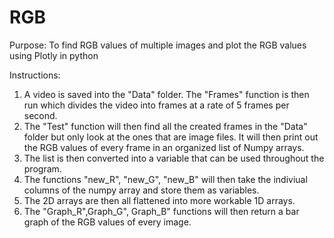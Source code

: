 # RGB
Purpose: To find RGB values of multiple images and plot the RGB values using Plotly in python

Instructions:

1. A video is saved into the "Data" folder. The "Frames" function is then run which divides the video into frames at a rate of 5 frames per second.
2. The "Test" function will then find all the created frames in the "Data" folder but only look at the ones that are image files. It will then print out the RGB values of every frame in an organized list of Numpy arrays.
3. The list is then converted into a variable that can be used throughout the program. 
4. The functions "new_R", "new_G", "new_B" will then take the indiviual columns of the numpy array and store them as variables.
5. The 2D arrays are then all flattened into more workable 1D arrays.
6. The "Graph_R",Graph_G", Graph_B" functions will then return a bar graph of the RGB values of every image. 

